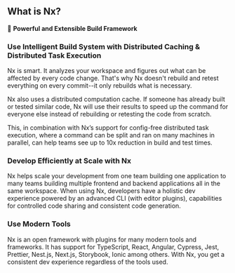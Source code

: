 ## What is Nx?

🔎 **Powerful and Extensible Build Framework**

### Use Intelligent Build System with Distributed Caching & Distributed Task Execution

Nx is smart. It analyzes your workspace and figures out what can be affected by every code change. That's why Nx doesn't rebuild and retest everything on every commit--it only rebuilds what is necessary.

Nx also uses a distributed computation cache. If someone has already built or tested similar code, Nx will use their results to speed up the command for everyone else instead of rebuilding or retesting the code from scratch.

This, in combination with Nx’s support for config-free distributed task execution, where a command can be split and ran on many machines in parallel, can help teams see up to 10x reduction in build and test times.

### Develop Efficiently at Scale with Nx

Nx helps scale your development from one team building one application to many teams building multiple frontend and backend applications all in the same workspace. When using Nx, developers have a holistic dev experience powered by an advanced CLI (with editor plugins), capabilities for controlled code sharing and consistent code generation.

### Use Modern Tools

Nx is an open framework with plugins for many modern tools and frameworks. It has support for TypeScript, React, Angular, Cypress, Jest, Prettier, Nest.js, Next.js, Storybook, Ionic among others. With Nx, you get a consistent dev experience regardless of the tools used.
